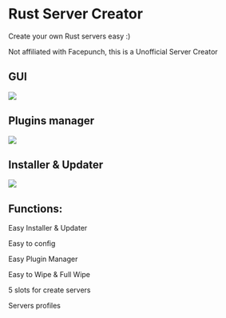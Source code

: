 # Rust Server Creator
<p>Create your own Rust servers easy :)</p>
<p>Not affiliated with Facepunch, this is a Unofficial Server Creator</p>

<h2>GUI</h2>
<img src="https://user-images.githubusercontent.com/78761999/182032542-f6c0d6d8-f390-438d-99f5-b9004917dbf5.png">

<h2>Plugins manager</h2>
<img src="https://user-images.githubusercontent.com/78761999/182033068-ec849eeb-7910-4da3-886b-7403db5682ba.png">

<h2>Installer & Updater</h2>
<img src="https://user-images.githubusercontent.com/78761999/182032955-61f298ab-89da-467e-a306-7ae39c842d2b.png">

<h2>Functions:</h2>
<p>Easy Installer & Updater</p>
<p>Easy to config</p>
<p>Easy Plugin Manager</p>
<p>Easy to Wipe & Full Wipe</p>
<p>5 slots for create servers</p>
<p>Servers profiles</p>
